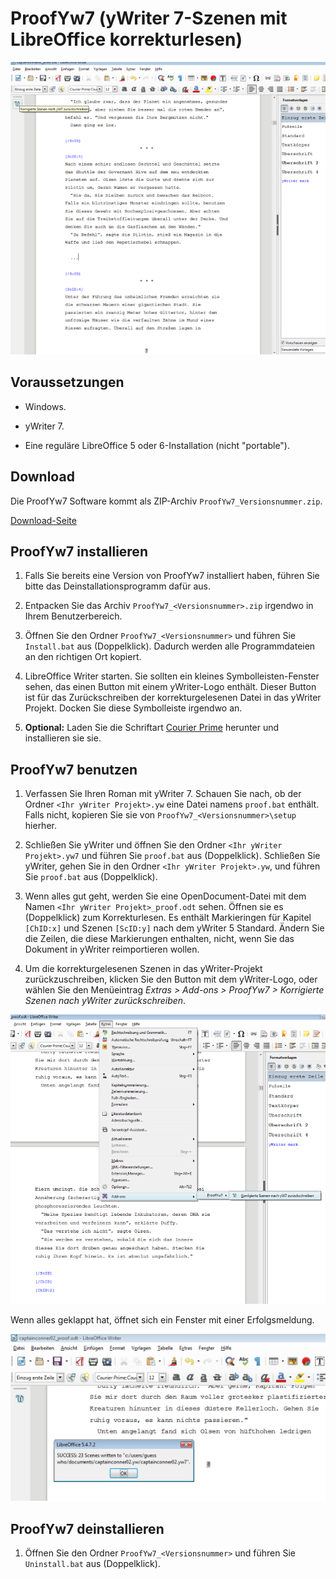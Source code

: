 # ProofYw7 (yWriter 7-Szenen mit LibreOffice korrekturlesen)

![Screenshot: Generated ODT in LibreOffice Writer](https://raw.githubusercontent.com/peter88213/ProofYw7/master/docs/Screenshots/screenshot1d.png)

## Voraussetzungen

* Windows.

* yWriter 7.

* Eine reguläre LibreOffice 5 oder 6-Installation (nicht "portable").

## Download

Die ProofYw7 Software kommt als ZIP-Archiv `ProofYw7_Versionsnummer.zip`. 

[Download-Seite](https://github.com/peter88213/ProofYw7/releases)

## ProofYw7 installieren

1. Falls Sie bereits eine Version von ProofYw7 installiert haben, führen Sie bitte das Deinstallationsprogramm dafür aus. 

2. Entpacken Sie das Archiv `ProofYw7_<Versionsnummer>.zip` irgendwo in Ihrem Benutzerbereich.  

3. Öffnen Sie den Ordner `ProofYw7_<Versionsnummer>` und führen Sie `Install.bat` aus (Doppelklick). Dadurch werden alle Programmdateien an den richtigen Ort kopiert.

4. LibreOffice Writer starten. Sie sollten ein kleines Symbolleisten-Fenster sehen, das einen Button mit einem yWriter-Logo enthält. Dieser Button ist für das Zurückschreiben der korrekturgelesenen Datei in das yWriter Projekt. Docken Sie diese Symbolleiste irgendwo an. 

4. __Optional:__  Laden Sie die Schriftart [Courier Prime](https://quoteunquoteapps.com/courierprime) herunter und installieren sie sie.



## ProofYw7 benutzen

1. Verfassen Sie Ihren Roman mit yWriter 7. Schauen Sie nach, ob der Ordner `<Ihr yWriter Projekt>.yw` eine Datei namens `proof.bat` enthält. Falls nicht, kopieren Sie sie von `ProofYw7_<Versionsnummer>\setup` hierher.

2. Schließen Sie yWriter und öffnen Sie den Ordner `<Ihr yWriter Projekt>.yw7` und führen Sie `proof.bat` aus (Doppelklick). Schließen Sie yWriter, gehen Sie in den Ordner `<Ihr yWriter Projekt>.yw`, und führen Sie `proof.bat` aus (Doppelklick). 

3. Wenn alles gut geht, werden Sie eine OpenDocument-Datei mit dem Namen `<Ihr yWriter Projekt>_proof.odt` sehen. Öffnen sie es (Doppelklick) zum Korrekturlesen. Es enthält Markieringen für Kapitel `[ChID:x]` und Szenen `[ScID:y]` nach dem yWriter 5 Standard.  Ändern Sie die Zeilen, die diese Markierungen enthalten, nicht, wenn Sie das Dokument in yWriter reimportieren wollen. 

3. Um die korrekturgelesenen Szenen in das yWriter-Projekt zurückzuschreiben, klicken Sie den Button mit dem yWriter-Logo, oder wählen Sie den Menüeintrag  _Extras > Add-ons > ProofYw7 > Korrigierte Szenen nach yWriter zurückschreiben_.

![Screenshot: Generated ODT in LibreOffice Writer](https://raw.githubusercontent.com/peter88213/ProofYw7/master/docs/Screenshots/screenshot2d.png)

Wenn alles geklappt hat, öffnet sich ein Fenster mit einer Erfolgsmeldung.

![Screenshot: Generated ODT in LibreOffice Writer](https://raw.githubusercontent.com/peter88213/ProofYw7/master/docs/Screenshots/screenshot3d.png)



## ProofYw7 deinstallieren

1. Öffnen Sie den Ordner `ProofYw7_<Versionsnummer>` und führen Sie `Uninstall.bat` aus (Doppelklick).

